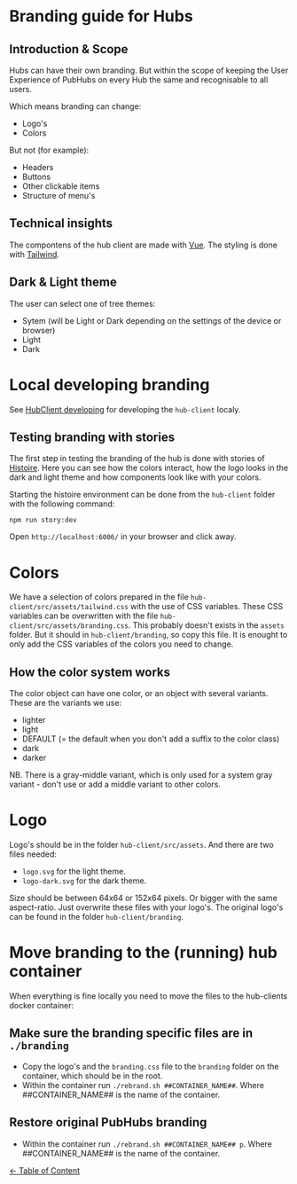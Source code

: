 # Branding guide for Hubs

## Introduction & Scope

Hubs can have their own branding. But within the scope of keeping the User Experience of PubHubs on every Hub the same and recognisable to all users.

Which means branding can change:
- Logo's
- Colors

But not (for example):
- Headers
- Buttons
- Other clickable items
- Structure of menu's

## Technical insights

The compontens of the hub client are made with [Vue](https://vuejs.org/). The styling is done with [Tailwind](https://tailwindcss.com/).

## Dark & Light theme

The user can select one of tree themes:

- Sytem (will be Light or Dark depending on the settings of the device or browser)
- Light
- Dark

# Local developing branding

See [HubClient developing](./HUBCLIENT_DEVELOPMENT.md) for developing the `hub-client` localy.

## Testing branding with stories

The first step in testing the branding of the hub is done with stories of [Histoire](https://histoire.dev/). Here you can see how the colors interact, how the logo looks in the dark and light theme and how components look like with your colors.

Starting the histoire environment can be done from the `hub-client` folder with the following command:

```
npm run story:dev
```

Open `http://localhost:6006/` in your browser and click away.

# Colors

We have a selection of colors prepared in the file `hub-client/src/assets/tailwind.css` with the use of CSS variables.
These CSS variables can be overwritten with the file `hub-client/src/assets/branding.css`. This probably doesn't exists in the `assets` folder. But it should in `hub-client/branding`, so copy this file.
It is enought to only add the CSS variables of the colors you need to change.

## How the color system works

The color object can have one color, or an object with several variants. These are the variants we use:

- lighter
- light
- DEFAULT (= the default when you don't add a suffix to the color class)
- dark
- darker

NB. There is a gray-middle variant, which is only used for a system gray variant - don't use or add a middle variant to other colors.

# Logo

Logo's should be in the folder `hub-client/src/assets`. And there are two files needed:

- `logo.svg` for the light theme.
- `logo-dark.svg` for the dark theme.

Size should be between 64x64 or 152x64 pixels. Or bigger with the same aspect-ratio.
Just overwrite these files with your logo's. The original logo's can be found in the folder `hub-client/branding`.

# Move branding to the (running) hub container

When everything is fine locally you need to move the files to the hub-clients docker container:

## Make sure the branding specific files are in `./branding`

- Copy the logo's and the `branding.css` file to the `branding` folder on the container, which should be in the root.
- Within the container run `./rebrand.sh ##CONTAINER_NAME##`. Where ##CONTAINER_NAME## is the name of the container.

## Restore original PubHubs branding

- Within the container run `./rebrand.sh ##CONTAINER_NAME## p`. Where ##CONTAINER_NAME## is the name of the container.

[&larr; Table of Content](../README.md)
